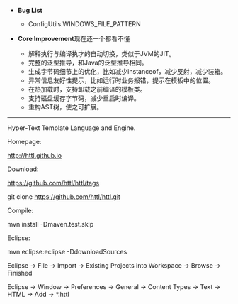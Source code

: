 * **Bug List**
   * ConfigUtils.WINDOWS_FILE_PATTERN

* **Core Improvement**现在还一个都看不懂
   * 解释执行与编译执才的自动切换，类似于JVM的JIT。
   * 完整的泛型推导，和Java的泛型推导相同。
   * 生成字节码细节上的优化，比如减少instanceof，减少反射，减少装箱。
   * 异常信息友好性提示，比如运行时业务报错，提示在模板中的位置。
   * 在热加载时，支持卸载之前编译的模板类。
   * 支持磁盘缓存字节码，减少重启时编译。
   * 重构AST树，使之可扩展。

***

Hyper-Text Template Language and Engine.

Homepage:

http://httl.github.io

Download:

https://github.com/httl/httl/tags

git clone https://github.com/httl/httl.git

Compile:

mvn install -Dmaven.test.skip

Eclipse:

mvn eclipse:eclipse -DdownloadSources

Eclipse -> File -> Import -> Existing Projects into Workspace -> Browse -> Finished

Eclipse -> Window -> Preferences -> General -> Content Types -> Text -> HTML -> Add -> *.httl
